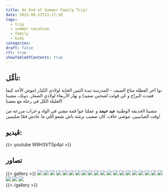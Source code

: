 ```yaml
---
title: An End of Summer Family Trip!
date: 2025-08-22T13:17:10
tags:
  - trip
  - summer vacation 
  - family
  - kids
categories: 
draft: false
rtl: true
showTableOfContents: true
---
```


## تأمُّل:

توا آخر العطلة متاع الصيف - المدرسة تبدة الثنين الجاية لولادي الكبار (موش الأحد كيما فقدت البراح و كي قولت لصحبي صعيد) و نهار الأربعاء لولادي الصغار. دونك، مشينا العليلة الكل في رحلة مع بعضنا!

مشيتا الحديقة الوطنية **عيد حيمد** و عملنا جو! فمة مشي في الواد و خراب مزرعة من وقت الصايبيين. موشي خاف، كان صعيب برشة باش نقنعو اللي ما عادش فمّا صليبيين!

## ڤيديو:

{{< youtube W9H3VT5p4pI >}}

## تصاور

{{< gallery >}}
    <img src="featured.jpeg" class="grid-w50 md:grid-w33 xl:grid-w25">
    <img src="gallery/a-water-hike-0.jpeg" class="grid-w50 md:grid-w33 xl:grid-w25">
    <img src="gallery/a-water-hike-1.jpeg" class="grid-w50 md:grid-w33 xl:grid-w25">
    <img src="gallery/water-hike-4.jpeg" class="grid-w50 md:grid-w33 xl:grid-w25">
    <img src="gallery/water-hike-5.jpeg" class="grid-w50 md:grid-w33 xl:grid-w25">
    <img src="gallery/a-water-hike-2.jpeg" class="grid-w50 md:grid-w33 xl:grid-w25">
    <img src="gallery/water-hike-3.jpeg" class="grid-w50 md:grid-w33 xl:grid-w25">
    <img src="gallery/water-hike-4.jpeg" class="grid-w50 md:grid-w33 xl:grid-w25">
    <img src="gallery/crusades-farm.jpeg" class="grid-w50 md:grid-w33 xl:grid-w25">
    <img src="gallery/fun-farm-0.jpeg" class="grid-w50 md:grid-w33 xl:grid-w25">
    <img src="gallery/fun-farm-2.jpeg" class="grid-w50 md:grid-w33 xl:grid-w25">
    <img src="gallery/wine-press.jpeg" class="grid-w50 md:grid-w33 xl:grid-w25">
    <img src="gallery/fun-farm-3.jpeg" class="grid-w50 md:grid-w33 xl:grid-w25">
    <img src="gallery/fun-farm-4.jpeg" class="grid-w50 md:grid-w33 xl:grid-w25">
    <img src="gallery/fun-farm-5.jpeg" class="grid-w50 md:grid-w33 xl:grid-w25">
    <img src="gallery/fun-farm-6.jpeg" class="grid-w50 md:grid-w33 xl:grid-w25">
    <img src="gallery/water-hike-5.jpeg" class="grid-w50 md:grid-w33 xl:grid-w25">
    <img src="gallery/water-hike-6.jpeg" class="grid-w50 md:grid-w33 xl:grid-w25">
    <img src="gallery/water-hike-7.jpeg" class="grid-w50 md:grid-w33 xl:grid-w25">
    <img src="gallery/water-hike-8.jpeg" class="grid-w50 md:grid-w33 xl:grid-w25">
    <img src="gallery/deer.jpeg" class="grid-w50 md:grid-w33 xl:grid-w25">
    <img src="gallery/ending.jpeg" class="grid-w50 md:grid-w33 xl:grid-w25">
    <img src="gallery/panoramic-indoors.jpeg" >   
{{< /gallery >}}